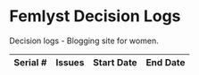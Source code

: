 # Femlyst Decision Logs
Decision logs - Blogging site for women.

| Serial # | Issues | Start Date | End Date |
| -------- | ------ | ---------- | -------- |
